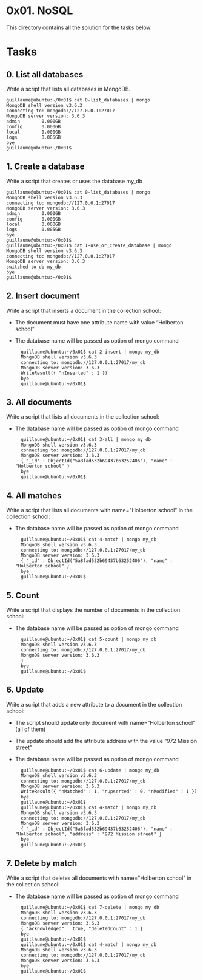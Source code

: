 # 0x01. NoSQL
This directory contains all the solution for the tasks below.

# Tasks
## 0. List all databases
Write a script that lists all databases in MongoDB.

    guillaume@ubuntu:~/0x01$ cat 0-list_databases | mongo
    MongoDB shell version v3.6.3
    connecting to: mongodb://127.0.0.1:27017
    MongoDB server version: 3.6.3
    admin        0.000GB
    config       0.000GB
    local        0.000GB
    logs         0.005GB
    bye
    guillaume@ubuntu:~/0x01$

## 1. Create a database
Write a script that creates or uses the database my_db

    guillaume@ubuntu:~/0x01$ cat 0-list_databases | mongo
    MongoDB shell version v3.6.3
    connecting to: mongodb://127.0.0.1:27017
    MongoDB server version: 3.6.3
    admin        0.000GB
    config       0.000GB
    local        0.000GB
    logs         0.005GB
    bye
    guillaume@ubuntu:~/0x01$
    guillaume@ubuntu:~/0x01$ cat 1-use_or_create_database | mongo
    MongoDB shell version v3.6.3
    connecting to: mongodb://127.0.0.1:27017
    MongoDB server version: 3.6.3
    switched to db my_db
    bye
    guillaume@ubuntu:~/0x01$

## 2. Insert document
Write a script that inserts a document in the collection school:

- The document must have one attribute name with value “Holberton school”
- The database name will be passed as option of mongo command

        guillaume@ubuntu:~/0x01$ cat 2-insert | mongo my_db
        MongoDB shell version v3.6.3
        connecting to: mongodb://127.0.0.1:27017/my_db
        MongoDB server version: 3.6.3
        WriteResult({ "nInserted" : 1 })
        bye
        guillaume@ubuntu:~/0x01$

## 3. All documents
Write a script that lists all documents in the collection school:

- The database name will be passed as option of mongo command

        guillaume@ubuntu:~/0x01$ cat 3-all | mongo my_db
        MongoDB shell version v3.6.3
        connecting to: mongodb://127.0.0.1:27017/my_db
        MongoDB server version: 3.6.3
        { "_id" : ObjectId("5a8fad532b69437b63252406"), "name" : "Holberton school" }
        bye
        guillaume@ubuntu:~/0x01$

## 4. All matches
Write a script that lists all documents with name="Holberton school" in the collection school:

- The database name will be passed as option of mongo command

        guillaume@ubuntu:~/0x01$ cat 4-match | mongo my_db
        MongoDB shell version v3.6.3
        connecting to: mongodb://127.0.0.1:27017/my_db
        MongoDB server version: 3.6.3
        { "_id" : ObjectId("5a8fad532b69437b63252406"), "name" : "Holberton school" }
        bye
        guillaume@ubuntu:~/0x01$

## 5. Count
Write a script that displays the number of documents in the collection school:

- The database name will be passed as option of mongo command

        guillaume@ubuntu:~/0x01$ cat 5-count | mongo my_db
        MongoDB shell version v3.6.3
        connecting to: mongodb://127.0.0.1:27017/my_db
        MongoDB server version: 3.6.3
        1
        bye
        guillaume@ubuntu:~/0x01$

## 6. Update
Write a script that adds a new attribute to a document in the collection school:

- The script should update only document with name="Holberton school" (all of them)
- The update should add the attribute address with the value “972 Mission street”
- The database name will be passed as option of mongo command

        guillaume@ubuntu:~/0x01$ cat 6-update | mongo my_db
        MongoDB shell version v3.6.3
        connecting to: mongodb://127.0.0.1:27017/my_db
        MongoDB server version: 3.6.3
        WriteResult({ "nMatched" : 1, "nUpserted" : 0, "nModified" : 1 })
        bye
        guillaume@ubuntu:~/0x01$ 
        guillaume@ubuntu:~/0x01$ cat 4-match | mongo my_db
        MongoDB shell version v3.6.3
        connecting to: mongodb://127.0.0.1:27017/my_db
        MongoDB server version: 3.6.3
        { "_id" : ObjectId("5a8fad532b69437b63252406"), "name" : "Holberton school", "address" : "972 Mission street" }
        bye
        guillaume@ubuntu:~/0x01$ 

## 7. Delete by match
Write a script that deletes all documents with name="Holberton school" in the collection school:

- The database name will be passed as option of mongo command

        guillaume@ubuntu:~/0x01$ cat 7-delete | mongo my_db
        MongoDB shell version v3.6.3
        connecting to: mongodb://127.0.0.1:27017/my_db
        MongoDB server version: 3.6.3
        { "acknowledged" : true, "deletedCount" : 1 }
        bye
        guillaume@ubuntu:~/0x01$ 
        guillaume@ubuntu:~/0x01$ cat 4-match | mongo my_db
        MongoDB shell version v3.6.3
        connecting to: mongodb://127.0.0.1:27017/my_db
        MongoDB server version: 3.6.3
        bye
        guillaume@ubuntu:~/0x01$ 